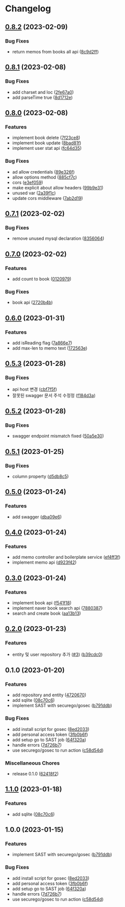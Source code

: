 # Changelog

## [0.8.2](https://github.com/Nexters/book/compare/v0.8.1...v0.8.2) (2023-02-09)


### Bug Fixes

* return memos from books all api ([8c9d2ff](https://github.com/Nexters/book/commit/8c9d2ffb11576638199e9b7cc8da55a775e1d7e4))

## [0.8.1](https://github.com/Nexters/book/compare/v0.8.0...v0.8.1) (2023-02-08)


### Bug Fixes

* add charset and loc ([2fe67a0](https://github.com/Nexters/book/commit/2fe67a014e76784098693102bd40ad1331f12703))
* add parseTime true ([8d1712e](https://github.com/Nexters/book/commit/8d1712e2122b098c859939f6c591fbd18144938a))

## [0.8.0](https://github.com/Nexters/book/compare/v0.7.1...v0.8.0) (2023-02-08)


### Features

* implement book delete ([7f23ce8](https://github.com/Nexters/book/commit/7f23ce8105d13be7bf18c549f813fe85db44f376))
* implement book update ([8bad81f](https://github.com/Nexters/book/commit/8bad81f8725d76c5f22398c8a871bf947967e8db))
* implement user stat api ([fc64d35](https://github.com/Nexters/book/commit/fc64d3544293d5ec1e22346f9fa2e1b1a484e7a3))


### Bug Fixes

* ad allow credentials ([89e326f](https://github.com/Nexters/book/commit/89e326f81426215b57d0898ab6cad498047a3b4a))
* allow options method ([885cf7c](https://github.com/Nexters/book/commit/885cf7ccdd5ca44ec9e4001b9090113d7d741bdd))
* cors ([e3ef059](https://github.com/Nexters/book/commit/e3ef059e932fc441d9750ed1e5d036f2db3bc3c9))
* make explicit about allow headers ([99b9e31](https://github.com/Nexters/book/commit/99b9e31982de192fafcd3006e176a3b9f4572b49))
* unused var ([2a39f1c](https://github.com/Nexters/book/commit/2a39f1c1acaf0de0398a45d17f9ddb75bb0b39a2))
* update cors middleware ([7ab2d19](https://github.com/Nexters/book/commit/7ab2d19364ffd1a5e5c6a3326442f9f636b057d9))

## [0.7.1](https://github.com/Nexters/book/compare/v0.7.0...v0.7.1) (2023-02-02)


### Bug Fixes

* remove unused mysql declaration ([8356064](https://github.com/Nexters/book/commit/8356064e56d353073f9641bc02d7e42cde908003))

## [0.7.0](https://github.com/Nexters/book/compare/v0.6.0...v0.7.0) (2023-02-02)


### Features

* add count to book ([0120979](https://github.com/Nexters/book/commit/0120979b2d07be944fe046eecdfc0dab0d8ae28b))


### Bug Fixes

* book api ([2720b4b](https://github.com/Nexters/book/commit/2720b4b850ad170255fd2c8d514d25ac34aa1fe2))

## [0.6.0](https://github.com/Nexters/book/compare/v0.5.3...v0.6.0) (2023-01-31)


### Features

* add isReading flag ([7a866e7](https://github.com/Nexters/book/commit/7a866e7d49574c729758f05755095e99dcd3c10b))
* add max-len to memo text ([172563e](https://github.com/Nexters/book/commit/172563e2e79b09fddf84f86f2e9b9a902bdb33d8))

## [0.5.3](https://github.com/Nexters/book/compare/v0.5.2...v0.5.3) (2023-01-28)


### Bug Fixes

* api host 변경 ([cbf7f5f](https://github.com/Nexters/book/commit/cbf7f5fca5bc6d63d1b8d7abd50a1e475c3dbf30))
* 잘못된 swagger 문서 주석 수정정 ([f184d3a](https://github.com/Nexters/book/commit/f184d3a2f292d253ab3531ee6878a5407ad39f42))

## [0.5.2](https://github.com/Nexters/book/compare/v0.5.1...v0.5.2) (2023-01-28)


### Bug Fixes

* swagger endpoint mismatch fixed ([50a5e30](https://github.com/Nexters/book/commit/50a5e30e266810e1cf2a57476c3f4ca0b76d58c4))

## [0.5.1](https://github.com/Nexters/book/compare/v0.5.0...v0.5.1) (2023-01-25)


### Bug Fixes

* column property ([d5db8c5](https://github.com/Nexters/book/commit/d5db8c5537c16901dc275fc3bfa6309e6fe9e31d))

## [0.5.0](https://github.com/Nexters/book/compare/v0.4.0...v0.5.0) (2023-01-24)


### Features

* add swagger ([dba09e6](https://github.com/Nexters/book/commit/dba09e62709413b6ecc44a3c582933467e2a9cab))

## [0.4.0](https://github.com/Nexters/book/compare/v0.3.0...v0.4.0) (2023-01-24)


### Features

* add memo controller and boilerplate service ([ef4ff3f](https://github.com/Nexters/book/commit/ef4ff3f472e33d0c26d3487ce81b057b1e5affad))
* implement memo api ([d923f42](https://github.com/Nexters/book/commit/d923f425c85507da9efce5b356a212e4311a2351))

## [0.3.0](https://github.com/Nexters/book/compare/v0.2.0...v0.3.0) (2023-01-24)


### Features

* implement book api ([f541f18](https://github.com/Nexters/book/commit/f541f18a3e3aa27d85f81e505b105262dff9bf90))
* implement naver book search api ([7880387](https://github.com/Nexters/book/commit/7880387f73d5e55a61e0433dcfcbbcf162aa642c))
* search and create book ([aa13b13](https://github.com/Nexters/book/commit/aa13b139f109f98fd5147213ca17890f1f202612))

## [0.2.0](https://github.com/Nexters/book/compare/v0.1.0...v0.2.0) (2023-01-23)


### Features

* entity 및 user repository 추가 ([#3](https://github.com/Nexters/book/issues/3)) ([b39cdc0](https://github.com/Nexters/book/commit/b39cdc0c56945569d470e2c489d8bb7c92fcbe63))

## 0.1.0 (2023-01-20)


### Features

* add repository and entity ([4720670](https://github.com/Nexters/book/commit/47206702fccaadc420cbaf3ffaece92cbcf976cc))
* add sqlite ([08c70c6](https://github.com/Nexters/book/commit/08c70c6a07e6cb1faa7aea71bf47087414016f0e))
* implement SAST with securego/gosec ([b791ddb](https://github.com/Nexters/book/commit/b791ddbe381851f9f5cb04ccd41f96dbd20f180f))


### Bug Fixes

* add install script for gosec ([8ed2033](https://github.com/Nexters/book/commit/8ed20334da7c56034b6ba5d45be05c602ae67cf5))
* add personal access token ([3fb0b6f](https://github.com/Nexters/book/commit/3fb0b6fde35bd768b212f1778e0011df7b50b2b3))
* add setup go to SAST job ([64f320a](https://github.com/Nexters/book/commit/64f320a4cc4b780a042ab429fab42a90237fd7ff))
* handle errors ([7d726b7](https://github.com/Nexters/book/commit/7d726b76ec51dfb90a49bd6571ab818985b261f9))
* use securego/gosec to run action ([c58d54d](https://github.com/Nexters/book/commit/c58d54d87bdb63b6ace819c808f878fc036b0d40))


### Miscellaneous Chores

* release 0.1.0 ([62418f2](https://github.com/Nexters/book/commit/62418f220dede2c77d3bfa4c8808130065978789))

## [1.1.0](https://github.com/chaewonkong/go-template/compare/v1.0.0...v1.1.0) (2023-01-18)


### Features

* add sqlite ([08c70c6](https://github.com/chaewonkong/go-template/commit/08c70c6a07e6cb1faa7aea71bf47087414016f0e))

## 1.0.0 (2023-01-15)


### Features

* implement SAST with securego/gosec ([b791ddb](https://github.com/chaewonkong/go-template/commit/b791ddbe381851f9f5cb04ccd41f96dbd20f180f))


### Bug Fixes

* add install script for gosec ([8ed2033](https://github.com/chaewonkong/go-template/commit/8ed20334da7c56034b6ba5d45be05c602ae67cf5))
* add personal access token ([3fb0b6f](https://github.com/chaewonkong/go-template/commit/3fb0b6fde35bd768b212f1778e0011df7b50b2b3))
* add setup go to SAST job ([64f320a](https://github.com/chaewonkong/go-template/commit/64f320a4cc4b780a042ab429fab42a90237fd7ff))
* handle errors ([7d726b7](https://github.com/chaewonkong/go-template/commit/7d726b76ec51dfb90a49bd6571ab818985b261f9))
* use securego/gosec to run action ([c58d54d](https://github.com/chaewonkong/go-template/commit/c58d54d87bdb63b6ace819c808f878fc036b0d40))
